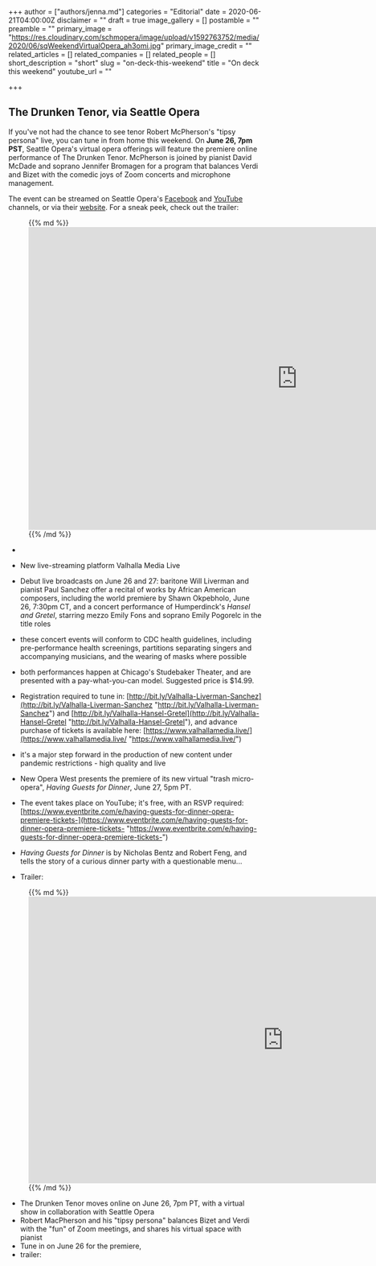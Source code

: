+++
author = ["authors/jenna.md"]
categories = "Editorial"
date = 2020-06-21T04:00:00Z
disclaimer = ""
draft = true
image_gallery = []
postamble = ""
preamble = ""
primary_image = "https://res.cloudinary.com/schmopera/image/upload/v1592763752/media/2020/06/sqWeekendVirtualOpera_ah3omi.jpg"
primary_image_credit = ""
related_articles = []
related_companies = []
related_people = []
short_description = "short"
slug = "on-deck-this-weekend"
title = "On deck this weekend"
youtube_url = ""

+++
## The Drunken Tenor, via Seattle Opera

If you've not had the chance to see tenor Robert McPherson's "tipsy persona" live, you can tune in from home this weekend. On **June 26, 7pm PST**, Seattle Opera's virtual opera offerings will feature the premiere online performance of The Drunken Tenor. McPherson is joined by pianist David McDade and soprano Jennifer Bromagen for a program that balances Verdi and Bizet with the comedic joys of Zoom concerts and microphone management.

The event can be streamed on Seattle Opera's [Facebook](https://www.facebook.com/SeattleOpera) and [YouTube](https://www.youtube.com/user/SeattleOpera) channels, or via their [website](http://seattleopera.org/). For a sneak peek, check out the trailer:

<figure data-type="video">{{% md %}}<iframe width="1070" height="602" src="https://www.youtube.com/embed/8ZtuJJ5Aljc" frameborder="0" allow="accelerometer; autoplay; encrypted-media; gyroscope; picture-in-picture" allowfullscreen></iframe>{{% /md %}}

</figure>

* 
* New live-streaming platform Valhalla Media Live
* Debut live broadcasts on June 26 and 27: baritone Will Liverman and pianist Paul Sanchez offer a recital of works by African American composers, including the world premiere by Shawn Okpebholo, June 26, 7:30pm CT, and a concert performance of Humperdinck's _Hansel and Gretel_, starring mezzo Emily Fons and soprano Emily Pogorelc in the title roles
* these concert events will conform to CDC health guidelines, including pre-performance health screenings, partitions separating singers and accompanying musicians, and the wearing of masks where possible
* both performances happen at Chicago's Studebaker Theater, and are presented with a pay-what-you-can model. Suggested price is $14.99.
* Registration required to tune in: [http://bit.ly/Valhalla-Liverman-Sanchez](http://bit.ly/Valhalla-Liverman-Sanchez "http://bit.ly/Valhalla-Liverman-Sanchez") and [http://bit.ly/Valhalla-Hansel-Gretel](http://bit.ly/Valhalla-Hansel-Gretel "http://bit.ly/Valhalla-Hansel-Gretel"), and advance purchase of tickets is available here: [https://www.valhallamedia.live/](https://www.valhallamedia.live/ "https://www.valhallamedia.live/")
* it's a major step forward in the production of new content under pandemic restrictions - high quality and live

* New Opera West presents the premiere of its new virtual "trash micro-opera", _Having Guests for Dinner_, June 27, 5pm PT.
* The event takes place on YouTube; it's free, with an RSVP required: [https://www.eventbrite.com/e/having-guests-for-dinner-opera-premiere-tickets-](https://www.eventbrite.com/e/having-guests-for-dinner-opera-premiere-tickets- "https://www.eventbrite.com/e/having-guests-for-dinner-opera-premiere-tickets-")
* _Having Guests for Dinner_ is by Nicholas Bentz and Robert Feng, and tells the story of a curious dinner party with a questionable menu...
* Trailer:

<figure data-type="video">{{% md %}}<iframe width="1013" height="570" src="https://www.youtube.com/embed/n25rjJd3KIU" frameborder="0" allow="accelerometer; autoplay; encrypted-media; gyroscope; picture-in-picture" allowfullscreen></iframe>{{% /md %}}

</figure>

* The Drunken Tenor moves online on June 26, 7pm PT, with a virtual show in collaboration with Seattle Opera
* Robert MacPherson and his "tipsy persona" balances Bizet and Verdi with the "fun" of Zoom meetings, and shares his virtual space with pianist 
* Tune in on June 26 for the premiere, 
* trailer: 